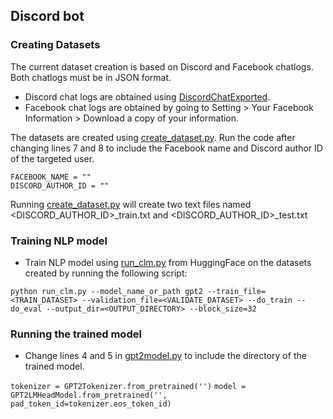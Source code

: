 
## Discord bot
### Creating Datasets
The current dataset creation is based on Discord and Facebook chatlogs. Both chatlogs must be in JSON format.

- Discord chat logs are obtained using [DiscordChatExported](https://github.com/Tyrrrz/DiscordChatExporter).
- Facebook chat logs are obtained by going to Setting > Your Facebook Information > Download a copy of your information.

The datasets are created using [create_dataset.py](https://github.com/jdamascoty/discordbot/blob/main/nlp/create_dataset.py). Run the code after changing lines 7 and 8 to include the Facebook name and Discord author ID of the targeted user.

    FACEBOOK_NAME = ""
    DISCORD_AUTHOR_ID = ""

Running [create_dataset.py](https://github.com/jdamascoty/discordbot/blob/main/nlp/create_dataset.py) will create two text files named <DISCORD_AUTHOR_ID>_train.txt and <DISCORD_AUTHOR_ID>_test.txt

### Training NLP model

- Train NLP model using [run_clm.py](https://github.com/huggingface/transformers/blob/master/examples/language-modeling/run_clm.py) from HuggingFace on the datasets created by running the following script:

`python run_clm.py --model_name_or_path gpt2 --train_file=<TRAIN_DATASET> --validation_file=<VALIDATE_DATASET> --do_train --do_eval --output_dir=<OUTPUT_DIRECTORY> --block_size=32`

### Running the trained model
- Change lines 4 and 5 in [gpt2model.py](https://github.com/jdamascoty/discordbot/blob/main/nlp/gpt2model.py) to include the directory of the trained model. 

`tokenizer = GPT2Tokenizer.from_pretrained('')`
`model = GPT2LMHeadModel.from_pretrained('', pad_token_id=tokenizer.eos_token_id)`

